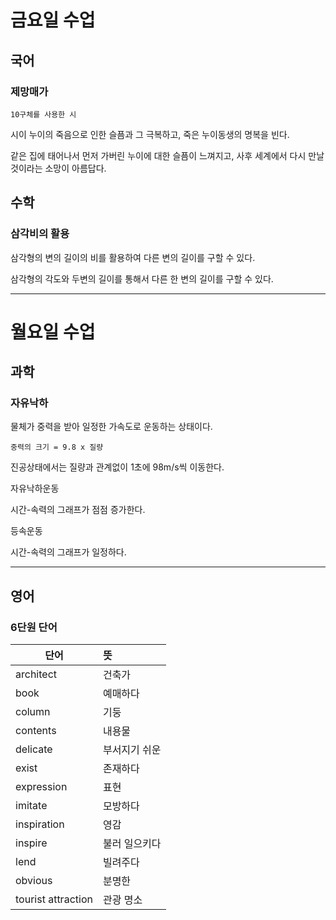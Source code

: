 # **금요일 수업**

## 국어

### 제망매가

    10구체를 사용한 시

시이 누이의 죽음으로 인한 슬픔과 그 극복하고, 죽은 누이동생의 명복을 빈다.

같은 집에 태어나서 먼저 가버린 누이에 대한 슬픔이 느껴지고,
사후 세계에서 다시 만날 것이라는 소망이 아름답다.

## 수학


### 삼각비의 활용

삼각형의 변의 길이의 비를 활용하여 다른 변의 길이를 구할 수 있다.

삼각형의 각도와 두변의 길이를 통해서 다른 한 변의 길이를 구할 수 있다.

- - -

# **월요일 수업**

## 과학

### 자유낙하

물체가 중력을 받아 일정한 가속도로 운동하는 상태이다.

    중력의 크기 = 9.8 x 질량

진공상태에서는 질량과 관계없이 1초에 98m/s씩 이동한다.

자유낙하운동

시간-속력의 그래프가 점점 증가한다.

등속운동

시간-속력의 그래프가 일정하다.
- - -
## 영어

### 6단원 단어

| 단어 | 뜻 |
| --- | :--- |  
| architect | 건축가 |
| book | 예매하다 |
| column | 기둥 |
| contents | 내용물 |
| delicate | 부서지기 쉬운 |
| exist | 존재하다 |
| expression | 표현 |
| imitate | 모방하다 |
| inspiration | 영감 |
| inspire | 불러 일으키다 |
| lend | 빌려주다 |
| obvious | 분명한 |
| tourist attraction | 관광 명소 |
